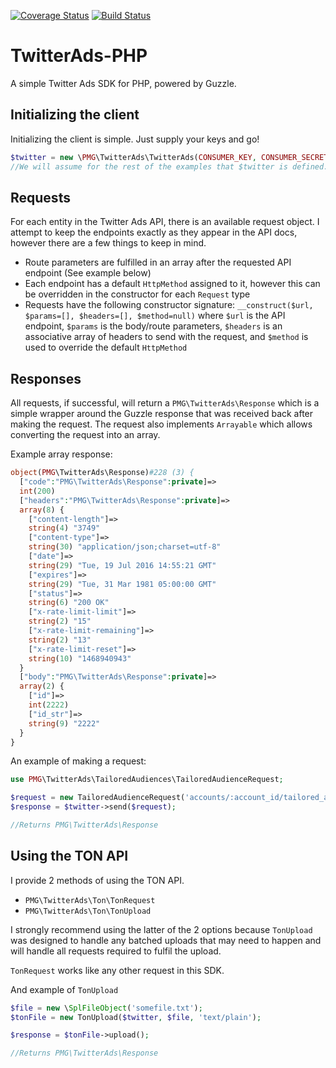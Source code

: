 [![Coverage Status](https://coveralls.io/repos/github/AgencyPMG/TwitterAds-PHP/badge.svg?branch=master)](https://coveralls.io/github/AgencyPMG/TwitterAds-PHP?branch=master)
[![Build Status](https://travis-ci.org/AgencyPMG/TwitterAds-PHP.svg?branch=master)](https://travis-ci.org/AgencyPMG/TwitterAds-PHP)

# TwitterAds-PHP
A simple Twitter Ads SDK for PHP, powered by Guzzle.

## Initializing the client
Initializing the client is simple. Just supply your keys and go!
```php
$twitter = new \PMG\TwitterAds\TwitterAds(CONSUMER_KEY, CONSUMER_SECRET, ACCESS_TOKEN, TOKEN_SECRET);
//We will assume for the rest of the examples that $twitter is defined.
```

## Requests
For each entity in the Twitter Ads API, there is an available request object.
I attempt to keep the endpoints exactly as they appear in the API docs, however there are a few things to keep in mind.

- Route parameters are fulfilled in an array after the requested API endpoint (See example below)
- Each endpoint has a default `HttpMethod` assigned to it, however this can be overridden in the constructor for each `Request` type
- Requests have the following constructor signature: `__construct($url, $params=[], $headers=[], $method=null)` where `$url` is the API endpoint, `$params` is the body/route parameters, `$headers` is an associative array of headers to send with the request, and `$method` is used to override the default `HttpMethod`

## Responses
All requests, if successful, will return a `PMG\TwitterAds\Response` which is a simple wrapper around the Guzzle response that was 
received back after making the request. The request also implements `Arrayable` which allows converting the request into an array.

Example array response:
```php
object(PMG\TwitterAds\Response)#228 (3) {
  ["code":"PMG\TwitterAds\Response":private]=>
  int(200)
  ["headers":"PMG\TwitterAds\Response":private]=>
  array(8) {
    ["content-length"]=>
    string(4) "3749"
    ["content-type"]=>
    string(30) "application/json;charset=utf-8"
    ["date"]=>
    string(29) "Tue, 19 Jul 2016 14:55:21 GMT"
    ["expires"]=>
    string(29) "Tue, 31 Mar 1981 05:00:00 GMT"
    ["status"]=>
    string(6) "200 OK"
    ["x-rate-limit-limit"]=>
    string(2) "15"
    ["x-rate-limit-remaining"]=>
    string(2) "13"
    ["x-rate-limit-reset"]=>
    string(10) "1468940943"
  }
  ["body":"PMG\TwitterAds\Response":private]=>
  array(2) {
    ["id"]=>
    int(2222)
    ["id_str"]=>
    string(9) "2222"
  }
}
```

An example of making a request:
```php
use PMG\TwitterAds\TailoredAudiences\TailoredAudienceRequest;

$request = new TailoredAudienceRequest('accounts/:account_id/tailored_audiences', ['account_id' => ACCOUNT]);
$response = $twitter->send($request);

//Returns PMG\TwitterAds\Response
```

## Using the TON API
I provide 2 methods of using the TON API.

- `PMG\TwitterAds\Ton\TonRequest`
- `PMG\TwitterAds\Ton\TonUpload`

I strongly recommend using the latter of the 2 options because `TonUpload` was designed to handle any batched uploads that may
need to happen and will handle all requests required to fulfil the upload.

`TonRequest` works like any other request in this SDK. 

And example of `TonUpload`
```php
$file = new \SplFileObject('somefile.txt');
$tonFile = new TonUpload($twitter, $file, 'text/plain');

$response = $tonFile->upload();

//Returns PMG\TwitterAds\Response
```
